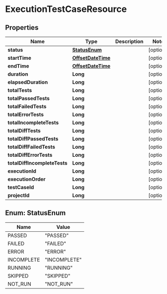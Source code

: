 # ExecutionTestCaseResource

## Properties
Name | Type | Description | Notes
------------ | ------------- | ------------- | -------------
**status** | [**StatusEnum**](#StatusEnum) |  |  [optional]
**startTime** | [**OffsetDateTime**](OffsetDateTime.md) |  |  [optional]
**endTime** | [**OffsetDateTime**](OffsetDateTime.md) |  |  [optional]
**duration** | **Long** |  |  [optional]
**elapsedDuration** | **Long** |  |  [optional]
**totalTests** | **Long** |  |  [optional]
**totalPassedTests** | **Long** |  |  [optional]
**totalFailedTests** | **Long** |  |  [optional]
**totalErrorTests** | **Long** |  |  [optional]
**totalIncompleteTests** | **Long** |  |  [optional]
**totalDiffTests** | **Long** |  |  [optional]
**totalDiffPassedTests** | **Long** |  |  [optional]
**totalDiffFailedTests** | **Long** |  |  [optional]
**totalDiffErrorTests** | **Long** |  |  [optional]
**totalDiffIncompleteTests** | **Long** |  |  [optional]
**executionId** | **Long** |  |  [optional]
**executionOrder** | **Long** |  |  [optional]
**testCaseId** | **Long** |  |  [optional]
**projectId** | **Long** |  |  [optional]

<a name="StatusEnum"></a>
## Enum: StatusEnum
Name | Value
---- | -----
PASSED | &quot;PASSED&quot;
FAILED | &quot;FAILED&quot;
ERROR | &quot;ERROR&quot;
INCOMPLETE | &quot;INCOMPLETE&quot;
RUNNING | &quot;RUNNING&quot;
SKIPPED | &quot;SKIPPED&quot;
NOT_RUN | &quot;NOT_RUN&quot;
